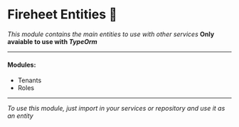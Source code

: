 # Fireheet Entities 			:memo:
*This module contains the main entities to use with other services*
**Only avaiable to use with *TypeOrm***

---

#### Modules: 
* Tenants
* Roles 

---
*To use this module, just import in your services or repository and use it as an entity*

